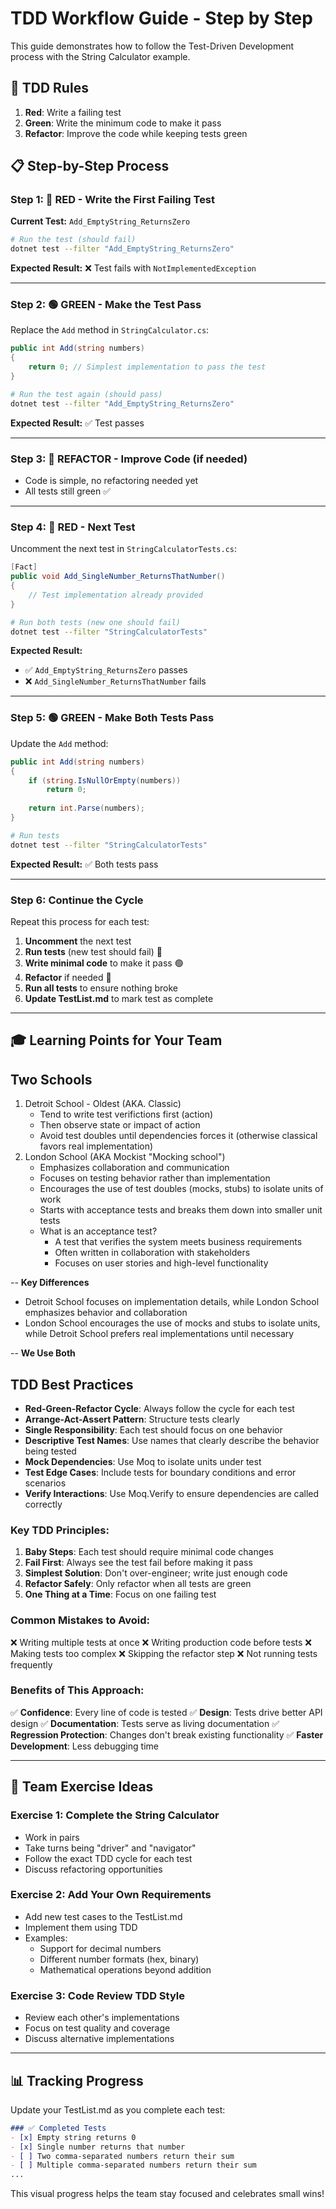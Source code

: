 # TDD Workflow Guide - Step by Step

This guide demonstrates how to follow the Test-Driven Development process with the String Calculator example.

## 🎯 TDD Rules
1. **Red**: Write a failing test
2. **Green**: Write the minimum code to make it pass
3. **Refactor**: Improve the code while keeping tests green

## 📋 Step-by-Step Process

### Step 1: 🔴 RED - Write the First Failing Test

**Current Test:** `Add_EmptyString_ReturnsZero`

```bash
# Run the test (should fail)
dotnet test --filter "Add_EmptyString_ReturnsZero"
```

**Expected Result:** ❌ Test fails with `NotImplementedException`

---

### Step 2: 🟢 GREEN - Make the Test Pass

Replace the `Add` method in `StringCalculator.cs`:

```csharp
public int Add(string numbers)
{
    return 0; // Simplest implementation to pass the test
}
```

```bash
# Run the test again (should pass)
dotnet test --filter "Add_EmptyString_ReturnsZero"
```

**Expected Result:** ✅ Test passes

---

### Step 3: 🔵 REFACTOR - Improve Code (if needed)

- Code is simple, no refactoring needed yet
- All tests still green ✅

---

### Step 4: 🔴 RED - Next Test

Uncomment the next test in `StringCalculatorTests.cs`:

```csharp
[Fact]
public void Add_SingleNumber_ReturnsThatNumber()
{
    // Test implementation already provided
}
```

```bash
# Run both tests (new one should fail)
dotnet test --filter "StringCalculatorTests"
```

**Expected Result:** 
- ✅ `Add_EmptyString_ReturnsZero` passes
- ❌ `Add_SingleNumber_ReturnsThatNumber` fails

---

### Step 5: 🟢 GREEN - Make Both Tests Pass

Update the `Add` method:

```csharp
public int Add(string numbers)
{
    if (string.IsNullOrEmpty(numbers))
        return 0;
    
    return int.Parse(numbers);
}
```

```bash
# Run tests
dotnet test --filter "StringCalculatorTests"
```

**Expected Result:** ✅ Both tests pass

---

### Step 6: Continue the Cycle

Repeat this process for each test:

1. **Uncomment** the next test
2. **Run tests** (new test should fail) 🔴
3. **Write minimal code** to make it pass 🟢
4. **Refactor** if needed 🔵
5. **Run all tests** to ensure nothing broke
6. **Update TestList.md** to mark test as complete

---

## 🎓 Learning Points for Your Team

## Two Schools
 1. Detroit School - Oldest (AKA. Classic)
    - Tend to write test verifictions first (action)
    - Then observe state or impact of action
    - Avoid test doubles until dependencies forces it (otherwise classical favors real implementation)
 2. London School (AKA Mockist "Mocking school")
    - Emphasizes collaboration and communication
    - Focuses on testing behavior rather than implementation
    - Encourages the use of test doubles (mocks, stubs) to isolate units of work
    - Starts with acceptance tests and breaks them down into smaller unit tests
    - What is an acceptance test?
      - A test that verifies the system meets business requirements
      - Often written in collaboration with stakeholders
      - Focuses on user stories and high-level functionality

-- **Key Differences**
   - Detroit School focuses on implementation details, while London School emphasizes behavior and collaboration
   - London School encourages the use of mocks and stubs to isolate units, while Detroit School prefers real implementations until necessary

-- **We Use Both**
## TDD Best Practices
- **Red-Green-Refactor Cycle**: Always follow the cycle for each test
- **Arrange-Act-Assert Pattern**: Structure tests clearly
- **Single Responsibility**: Each test should focus on one behavior
- **Descriptive Test Names**: Use names that clearly describe the behavior being tested
- **Mock Dependencies**: Use Moq to isolate units under test
- **Test Edge Cases**: Include tests for boundary conditions and error scenarios
- **Verify Interactions**: Use Moq.Verify to ensure dependencies are called correctly

### Key TDD Principles:

1. **Baby Steps**: Each test should require minimal code changes
2. **Fail First**: Always see the test fail before making it pass
3. **Simplest Solution**: Don't over-engineer; write just enough code
4. **Refactor Safely**: Only refactor when all tests are green
5. **One Thing at a Time**: Focus on one failing test

### Common Mistakes to Avoid:

❌ Writing multiple tests at once
❌ Writing production code before tests
❌ Making tests too complex
❌ Skipping the refactor step
❌ Not running tests frequently

### Benefits of This Approach:

✅ **Confidence**: Every line of code is tested
✅ **Design**: Tests drive better API design
✅ **Documentation**: Tests serve as living documentation
✅ **Regression Protection**: Changes don't break existing functionality
✅ **Faster Development**: Less debugging time

---

## 🚀 Team Exercise Ideas

### Exercise 1: Complete the String Calculator
- Work in pairs
- Take turns being "driver" and "navigator"
- Follow the exact TDD cycle for each test
- Discuss refactoring opportunities

### Exercise 2: Add Your Own Requirements
- Add new test cases to the TestList.md
- Implement them using TDD
- Examples:
  - Support for decimal numbers
  - Different number formats (hex, binary)
  - Mathematical operations beyond addition

### Exercise 3: Code Review TDD Style
- Review each other's implementations
- Focus on test quality and coverage
- Discuss alternative implementations

---

## 📊 Tracking Progress

Update your TestList.md as you complete each test:

```markdown
### ✅ Completed Tests
- [x] Empty string returns 0
- [x] Single number returns that number
- [ ] Two comma-separated numbers return their sum
- [ ] Multiple comma-separated numbers return their sum
...
```

This visual progress helps the team stay focused and celebrates small wins!
